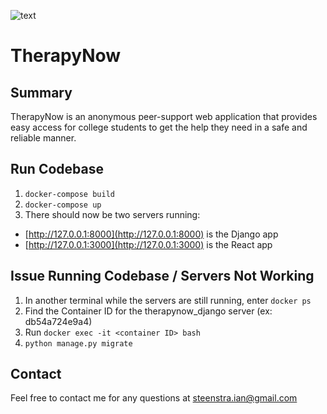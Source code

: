 ![text](https://github.com/IanSteenstra/TherapyNow/blob/master/frontend/src/images/logo-hori.jpg)

# TherapyNow

## Summary

TherapyNow is an anonymous peer-support web application that provides easy access for college students to get the help they need in a safe and reliable manner.

## Run Codebase

1. `docker-compose build`
1. `docker-compose up`
1. There should now be two servers running:

- [http://127.0.0.1:8000](http://127.0.0.1:8000) is the Django app
- [http://127.0.0.1:3000](http://127.0.0.1:3000) is the React app

## Issue Running Codebase / Servers Not Working

1. In another terminal while the servers are still running, enter `docker ps`
1. Find the Container ID for the therapynow_django server (ex: db54a724e9a4)
1. Run `docker exec -it <container ID> bash`
1. `python manage.py migrate`

## Contact

Feel free to contact me for any questions at steenstra.ian@gmail.com
